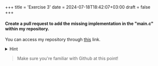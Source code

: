 +++
title = 'Exercise 3'
date = 2024-07-18T18:42:07+03:00
draft = false
+++


#### Create a pull request to add the missing implementation in the "main.c" within my repository.

You can access my repository through [this](https://github.com/HDDTHR/assignment_3_repo) link.
<details>
<summary>Hint</summary>
<div>
The general flow of actions should look something like fork, clone, commit, push, pull request to main repo 
</div>
</details>

> Make sure you're familiar with Github at this point!

